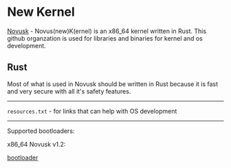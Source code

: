 # New Kernel

[Novusk](https://github.com/new-kernel/novusk/) - Novus(new)K(ernel) is an x86_64 kernel written in Rust. This github organzation is used for libraries and binaries for kernel and os development.

## Rust
Most of what is used in Novusk should be written in Rust because it is fast and very secure with all it's safety features.

---

``resources.txt`` - for links that can help with OS development

---

Supported bootloaders:

x86_64 Novusk v1.2:

[bootloader](https://github.com/rust-osdev/bootloader)
